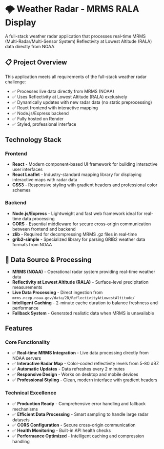 # 🌩️ Weather Radar - MRMS RALA Display

A full-stack weather radar application that processes real-time MRMS (Multi-Radar/Multi-Sensor System) Reflectivity at Lowest Altitude (RALA) data directly from NOAA.

## 📋 Project Overview

This application meets all requirements of the full-stack weather radar challenge:
- ✅ Processes live data directly from MRMS (NOAA)
- ✅ Uses Reflectivity at Lowest Altitude (RALA) exclusively
- ✅ Dynamically updates with new radar data (no static preprocessing)
- ✅ React frontend with interactive mapping
- ✅ Node.js/Express backend
- ✅ Fully hosted on Render
- ✅ Styled, professional interface

## Technology Stack

### Frontend
- **React** - Modern component-based UI framework for building interactive user interfaces
- **React Leaflet** - Industry-standard mapping library for displaying interactive maps with radar data
- **CSS3** - Responsive styling with gradient headers and professional color schemes

### Backend
- **Node.js/Express** - Lightweight and fast web framework ideal for real-time data processing
- **CORS** - Essential middleware for secure cross-origin communication between frontend and backend
- **zlib** - Required for decompressing MRMS .gz files in real-time
- **grib2-simple** - Specialized library for parsing GRIB2 weather data formats from NOAA

## 📡 Data Source & Processing

- **MRMS (NOAA)** - Operational radar system providing real-time weather data
- **Reflectivity at Lowest Altitude (RALA)** - Surface-level precipitation measurements
- **Live Data Processing** - Direct ingestion from `mrms.ncep.noaa.gov/data/2D/ReflectivityAtLowestAltitude/`
- **Intelligent Caching** - 2-minute cache duration to balance freshness and performance
- **Fallback System** - Generated realistic data when MRMS is unavailable

## Features

### Core Functionality
- ✅ **Real-time MRMS Integration** - Live data processing directly from NOAA servers
- ✅ **Interactive Radar Map** - Color-coded reflectivity levels from 5-80 dBZ
- ✅ **Automatic Updates** - Data refreshes every 2 minutes
- ✅ **Responsive Design** - Works on desktop and mobile devices
- ✅ **Professional Styling** - Clean, modern interface with gradient headers

### Technical Excellence
- ✅ **Production Ready** - Comprehensive error handling and fallback mechanisms
- ✅ **Efficient Data Processing** - Smart sampling to handle large radar datasets
- ✅ **CORS Configuration** - Secure cross-origin communication
- ✅ **Health Monitoring** - Built-in API health checks
- ✅ **Performance Optimized** - Intelligent caching and compression handling
